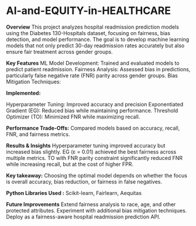 # AI-and-EQUITY-in-HEALTHCARE
**Overview**
This project analyzes hospital readmission prediction models using the Diabetes 130-Hospitals dataset, focusing on fairness, bias detection, and model performance. The goal is to develop machine learning models that not only predict 30-day readmission rates accurately but also ensure fair treatment across gender groups.

**Key Features**
ML Model Development: Trained and evaluated models to predict patient readmission.
Fairness Analysis: Assessed bias in predictions, particularly false negative rate (FNR) parity across gender groups.
Bias Mitigation Techniques: 

**Implemented:**

Hyperparameter Tuning: Improved accuracy and precision 
Exponentiated Gradient (EG): Reduced bias while maintaining performance.
Threshold Optimizer (TO): Minimized FNR while maximizing recall.

**Performance Trade-Offs:** Compared models based on accuracy, recall, FNR, and fairness metrics.

**Results & Insights**
Hyperparameter tuning improved accuracy but increased bias slightly.
EG (ε = 0.01) achieved the best fairness across multiple metrics.
TO with FNR parity constraint significantly reduced FNR while increasing recall, but at the cost of higher FPR.

**Key takeaway:** Choosing the optimal model depends on whether the focus is overall accuracy, bias reduction, or fairness in false negatives.

**Python Libraries Used :** Scikit-learn, Fairlearn, Aequitas

**Future Improvements**
Extend fairness analysis to race, age, and other protected attributes.
Experiment with additional bias mitigation techniques.
Deploy as a fairness-aware hospital readmission prediction API.

